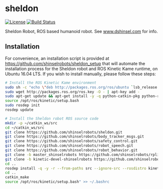# sheldon



[![License](https://img.shields.io/badge/License-Apache%202.0-blue.svg)](https://opensource.org/licenses/Apache-2.0)
[![Build Status](https://travis-ci.org/shinselrobots/sheldon.svg?branch=master)](https://travis-ci.org/shinselrobots/sheldon)

Sheldon Robot, ROS based humanoid robot.  See www.dshinsel.com for info.

## Installation

For convenience, an installation script is provided at https://github.com/shinselrobots/sheldon_setup that will automate the installation process for the Sheldon robot and ROS Kinetic Kame runtime, on Ubuntu 16.04 LTS.  If you wish to install manually, please follow these steps:

```bash
# Install the ROS Kinetic Kame environment
sudo sh -c "echo \"deb http://packages.ros.org/ros/ubuntu `lsb_release -sc` main\" > /etc/apt/sources.list.d/ros-latest.list"
sudo wget http://packages.ros.org/ros.key -O - | apt-key add -
sudo apt-get update && apt-get install -y -q python-catkin-pkg python-rosdep python-wstool ros-kinetic-full-desktop build-essential
source /opt/ros/kinetic/setup.bash
sudo rosdep init
rosdep update

# Install the Sheldon robot ROS source code
mkdir -p ~/catkin_ws/src
cd ~/catkin_ws/src
git clone https://github.com/shinselrobots/sheldon.git
git clone https://github.com/shinselrobots/body_tracker_msgs.git
git clone https://github.com/shinselrobots/safety_control.git
git clone https://github.com/shinselrobots/robot_speech.git
git clone https://github.com/shinselrobots/robot_behavior.git
git clone -b master_shinselrobots https://github.com/shinselrobots/rplidar_ros.git
git clone -b kinetic-devel-shinselrobots https://github.com/shinselrobots/realsense_samples_ros.git
cd ..
rosdep install -q -y -r --from-paths src --ignore-src --rosdistro kinetic
cd ..
catkin_make
source /opt/ros/kinetic/setup.bash" >> ~/.bashrc
```

